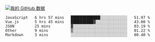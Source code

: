 [![我的 GitHub 数据](https://github-readme-stats.vercel.app/api?username=unbrain&?theme=dark)]()

<!--START_SECTION:waka-->
```text
JavaScript   6 hrs 57 mins   █████████████░░░░░░░░░░░░   51.97 % 
Vue.js       5 hrs 45 mins   ██████████▓░░░░░░░░░░░░░░   43.00 % 
JSON         25 mins         ▓░░░░░░░░░░░░░░░░░░░░░░░░   03.19 % 
Other        9 mins          ▒░░░░░░░░░░░░░░░░░░░░░░░░   01.22 % 
Markdown     3 mins          ░░░░░░░░░░░░░░░░░░░░░░░░░   00.40 % 
```
<!--END_SECTION:waka-->
